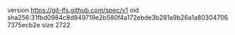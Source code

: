 version https://git-lfs.github.com/spec/v1
oid sha256:31fbd0984c8d849719e2b580f4a172ebde3b281a9b26a1a803047067375ecb2e
size 2722
